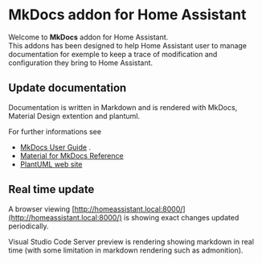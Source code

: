 # MkDocs addon for Home Assistant

Welcome to **MkDocs** addon for Home Assistant.  
This addons has been designed to help Home Assistant user to manage documentation for exemple to keep a trace of modification and configuration they bring to Home Assistant.

## Update documentation

Documentation is written in Markdown and is rendered with MkDocs, Material Design extention and plantuml.

For further informations see

- [MkDocs User Guide](https://www.mkdocs.org/user-guide/writing-your-docs/) .
- [Material for MkDocs Reference](https://squidfunk.github.io/mkdocs-material/reference/)
- [PlantUML web site](https://plantuml.com)

## Real time update

A browser viewing [http://homeassistant.local:8000/](http://homeassistant.local:8000/) is showing exact changes updated periodically.

Visual Studio Code Server preview is rendering showing markdown in real time (with some limitation in markdown rendering such as admonition).
